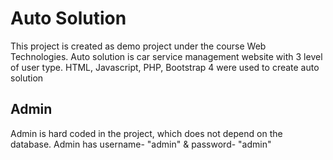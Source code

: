 # Auto Solution
This project is created as demo project under the course Web Technologies. Auto solution is car service management website with 3 level of user type. HTML, Javascript, PHP, Bootstrap 4 were used to create auto solution

## Admin
Admin is hard coded in the project, which does not depend on the database.
Admin has username- "admin" & password- "admin"
